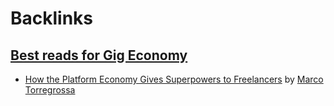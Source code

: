 
# Backlinks
## [Best reads for Gig Economy](<Best reads for Gig Economy.md>)
- [How the Platform Economy Gives Superpowers to Freelancers](https://medium.com/freelancers-europe/how-the-platform-economy-gives-superpowers-to-freelancers-7f9036b376d6) by [Marco Torregrossa](<Marco Torregrossa.md>)

